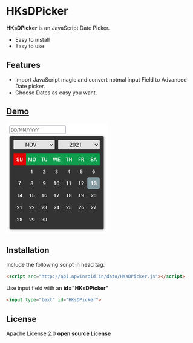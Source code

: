 # HKsDPicker

__HKsDPicker__ is an JavaScript Date Picker.
- Easy to install
- Easy to use

## Features

- Import JavaScript magic and convert notmal input Field to Advanced Date picker.
- Choose Dates as easy you want.

## [Demo](http://api.apwinroid.in/demo/)

[![DatePicker](/DatePicker.png)](http://api.apwinroid.in/demo/)

## Installation

Include the following script in head tag.

```html
<script src="http://api.apwinroid.in/data/HKsDPicker.js"></script>
```

Use input field with an __id="HKsDPicker"__

```html
<input type="text" id="HKsDPicker">

```
## License

Apache License 2.0
**open source License**
